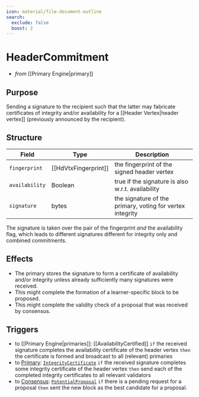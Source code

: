 ```yaml
---
icon: material/file-document-outline
search:
  exclude: false
  boost: 2
---
```


# HeaderCommitment

- _from_ [[Primary Engine|primary]]

## Purpose

<!-- --8<-- [start:blurb] -->
Sending a signature to the recipient such that
the latter may fabricate certificates of integrity and/or availability for
a [[Header Vertex|header vertex]] (previously announced by the recipient).
<!-- --8<-- [end:blurb] -->

## Structure

| Field          | Type                 | Description                                               |
|----------------|----------------------|-----------------------------------------------------------|
| `fingerprint`  | [[HdVtxFingerprint]] | the fingerprint of the signed header vertex               |
| `availability` | Boolean              | true if the signature is also w.r.t. availability         |
| `signature`    | bytes                | the signature of the primary, voting for vertex integrity |

The signature is taken over the pair of the fingerprint _and_ the availability flag,
which leads to different signatures different for integrity only and combined commitments.

## Effects

- The primary stores the signature to form a certificate of availability and/or integrity
  unless already sufficiently many signatures were received.
- This might complete the formation of a learner-specific block to be proposed.
- This might complete the validity check of a proposal that was received by consensus.

## Triggers

- to [[Primary Engine|primaries]]: [[AvailabilityCertified]]
  `if`
  the received signature completes the availability certificate of the header vertex
  `then`
  the certificate is formed and broadcast to all (relevant) primaries
- to [Primary](../primary.md): [`IntegrityCertificate`](./integrity_certificate.md)
  `if` the received signature completes some integrity certificate of the header vertex
  `then` send each of the completed integrity certificates to all relevant validators
- to [Consensus](../../consensus_v1.md): [`PotentialProposal`](../../consensus/potential_proposal.md)
  `if` there is a pending request for a proposal
  `then` sent the new block as the best candidate for a proposal.
